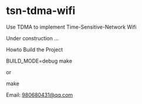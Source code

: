 # tsn-tdma-wifi
Use TDMA to implement Time-Sensitive-Network Wifi

Under construction ...

Howto Build the Project

BUILD_MODE=debug make

or

make

Email: 980680431@qq.com
